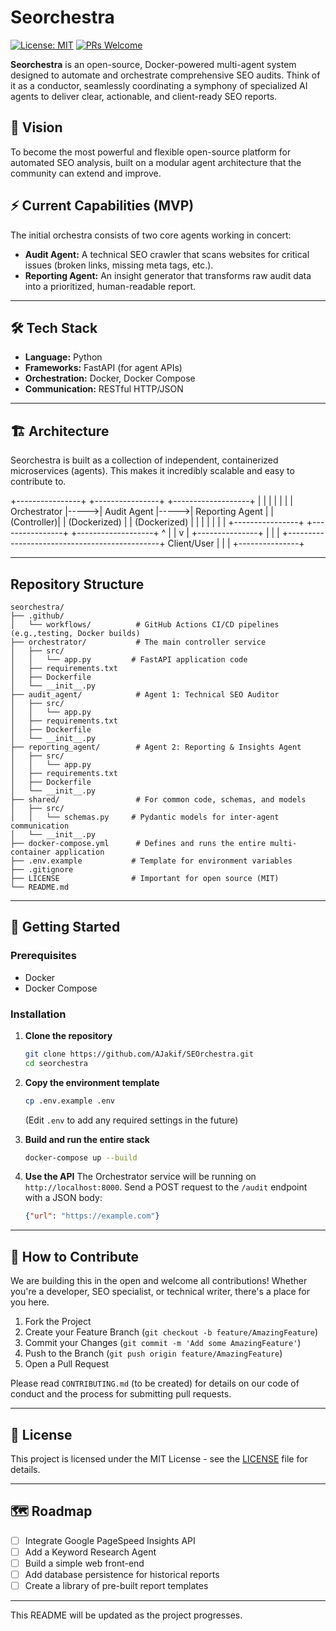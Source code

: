 # Seorchestra

[![License: MIT](https://img.shields.io/badge/License-MIT-yellow.svg)](https://opensource.org/licenses/MIT)
[![PRs Welcome](https://img.shields.io/badge/PRs-welcome-brightgreen.svg)](https://github.com/AJakif/SEOrchestra/pulls)

**Seorchestra** is an open-source, Docker-powered multi-agent system designed to automate and orchestrate comprehensive SEO audits. Think of it as a conductor, seamlessly coordinating a symphony of specialized AI agents to deliver clear, actionable, and client-ready SEO reports.

## 🚀 Vision

To become the most powerful and flexible open-source platform for automated SEO analysis, built on a modular agent architecture that the community can extend and improve.

## ⚡️ Current Capabilities (MVP)

The initial orchestra consists of two core agents working in concert:

*   **Audit Agent:** A technical SEO crawler that scans websites for critical issues (broken links, missing meta tags, etc.).
*   **Reporting Agent:** An insight generator that transforms raw audit data into a prioritized, human-readable report.

---

## 🛠 Tech Stack

*   **Language:** Python
*   **Frameworks:** FastAPI (for agent APIs)
*   **Orchestration:** Docker, Docker Compose
*   **Communication:** RESTful HTTP/JSON

---

## 🏗 Architecture

Seorchestra is built as a collection of independent, containerized microservices (agents). This makes it incredibly scalable and easy to contribute to.

+----------------+      +----------------+      +-------------------+
|                |      |                |      |                   |
|   Orchestrator |----->|  Audit Agent   |----->|   Reporting Agent |
|    (Controller)|      | (Dockerized)   |      |   (Dockerized)    |
|                |      |                |      |                   |
+----------------+      +----------------+      +-------------------+
        ^                                                     |
        |                                                     v
        |                                              +---------------+
        |                                              |               |
        +----------------------------------------------+   Client/User |
                                                       |               |
                                                       +---------------+

---

## Repository Structure

```
seorchestra/
├── .github/
│   └── workflows/          # GitHub Actions CI/CD pipelines (e.g.,testing, Docker builds)
├── orchestrator/           # The main controller service
│   ├── src/
│   │   └── app.py         # FastAPI application code
│   ├── requirements.txt
│   ├── Dockerfile
│   └── __init__.py
├── audit_agent/            # Agent 1: Technical SEO Auditor
│   ├── src/
│   │   └── app.py
│   ├── requirements.txt
│   ├── Dockerfile
│   └── __init__.py
├── reporting_agent/        # Agent 2: Reporting & Insights Agent
│   ├── src/
│   │   └── app.py
│   ├── requirements.txt
│   ├── Dockerfile
│   └── __init__.py
├── shared/                 # For common code, schemas, and models
│   ├── src/
│   │   └── schemas.py     # Pydantic models for inter-agent communication
│   └── __init__.py
├── docker-compose.yml      # Defines and runs the entire multi-container application
├── .env.example           # Template for environment variables
├── .gitignore
├── LICENSE                # Important for open source (MIT)
└── README.md
```
---

## 🚦 Getting Started

### Prerequisites

- Docker
- Docker Compose

### Installation

1.  **Clone the repository**
    ```bash
    git clone https://github.com/AJakif/SEOrchestra.git
    cd seorchestra
    ```

2.  **Copy the environment template**
    ```bash
    cp .env.example .env
    ```
    (Edit `.env` to add any required settings in the future)

3.  **Build and run the entire stack**
    ```bash
    docker-compose up --build
    ```

4.  **Use the API**
    The Orchestrator service will be running on `http://localhost:8000`.
    Send a POST request to the `/audit` endpoint with a JSON body:
    ```json
    {"url": "https://example.com"}
    ```

---

## 🤝 How to Contribute

We are building this in the open and welcome all contributions! Whether you're a developer, SEO specialist, or technical writer, there's a place for you here.

1.  Fork the Project
2.  Create your Feature Branch (`git checkout -b feature/AmazingFeature`)
3.  Commit your Changes (`git commit -m 'Add some AmazingFeature'`)
4.  Push to the Branch (`git push origin feature/AmazingFeature`)
5.  Open a Pull Request

Please read `CONTRIBUTING.md` (to be created) for details on our code of conduct and the process for submitting pull requests.

---

## 📜 License

This project is licensed under the MIT License - see the [LICENSE](LICENSE) file for details.

---

## 🗺 Roadmap

- [ ] Integrate Google PageSpeed Insights API
- [ ] Add a Keyword Research Agent
- [ ] Build a simple web front-end
- [ ] Add database persistence for historical reports
- [ ] Create a library of pre-built report templates

---

This README will be updated as the project progresses.


